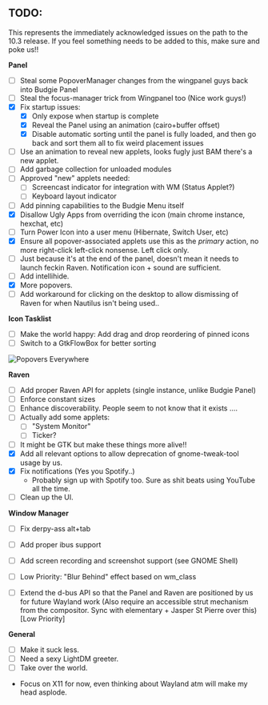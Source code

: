 TODO:
-----

This represents the immediately acknowledged issues on the path to the 10.3
release. If you feel something needs to be added to this, make sure and poke
us!!

**Panel**

 * [ ] Steal some PopoverManager changes from the wingpanel guys back into Budgie Panel
 * [ ] Steal the focus-manager trick from Wingpanel too (Nice work guys!)
 * [x] Fix startup issues:
    * [x] Only expose when startup is complete
    * [x] Reveal the Panel using an animation (cairo+buffer offset)
    * [x] Disable automatic sorting until the panel is fully loaded, and then go
      back and sort them all to fix weird placement issues
 * [ ] Use an animation to reveal new applets, looks fugly just BAM there's a new applet.
 * [ ] Add garbage collection for unloaded modules
 * [ ] Approved "new" applets needed:
   * [ ] Screencast indicator for integration with WM (Status Applet?)
   * [ ] Keyboard layout indicator
 * [ ] Add pinning capabilities to the Budgie Menu itself
 * [x] Disallow Ugly Apps from overriding the icon (main chrome instance, hexchat, etc)
 * [ ] Turn Power Icon into a user menu (Hibernate, Switch User, etc)
 * [x] Ensure all popover-associated applets use this as  the *primary* action, no
       more right-click left-click nonsense. Left click only.
 * [ ] Just because it's at the end of the panel, doesn't mean it needs to launch
       feckin Raven. Notification icon + sound are sufficient.
 * [ ] Add intellihide.
 * [x] More popovers.
 * [ ] Add workaround for clicking on the desktop to allow dismissing of Raven
       for when Nautilus isn't being used..

**Icon Tasklist**

 * [ ] Make the world happy: Add drag and drop reordering of pinned icons
 * [ ] Switch to a GtkFlowBox for better sorting

 ![Popovers Everywhere](http://cdn.meme.am/instances/500x/63501402.jpg)

**Raven**

 * [ ] Add proper Raven API for applets (single instance, unlike Budgie Panel)
 * [ ] Enforce constant sizes
 * [ ] Enhance discoverability. People seem to not know that it exists ....
 * [ ] Actually add some applets:
   * [ ] "System Monitor"
   * [ ] Ticker?
 * [ ] It might be GTK but make these things more alive!!
 * [x] Add all relevant options to allow deprecation of gnome-tweak-tool usage by us.
 * [x] Fix notifications (Yes you Spotify..)
   - Probably sign up with Spotify too. Sure as shit beats using YouTube all the time.
 * [ ] Clean up the UI.

**Window Manager**


 * [ ] Fix derpy-ass alt+tab
 * [ ] Add proper ibus support
 * [ ] Add screen recording and screenshot support (see GNOME Shell)
 * [ ] Low Priority: "Blur Behind" effect based on wm_class
 * [ ] Extend the d-bus API so that the Panel and Raven are positioned by us for future
   Wayland work (Also require an accessible strut mechanism from the compositor.
   Sync with elementary + Jasper St Pierre over this) [Low Priority]


**General**


 * [ ] Make it suck less.
 * [ ] Need a sexy LightDM greeter.
 * [ ] Take over the world.
 * Focus on X11 for now, even thinking about Wayland atm will make my head asplode.
